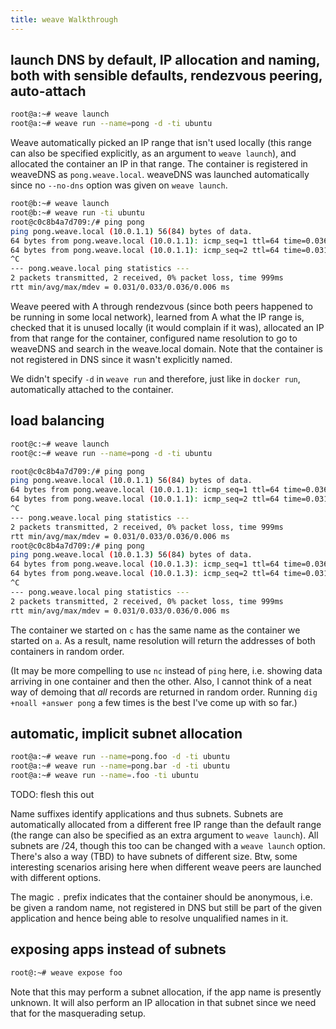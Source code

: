 ```yaml
---
title: weave Walkthrough
---
```


## launch DNS by default, IP allocation and naming, both with sensible defaults, rendezvous peering, auto-attach

````bash
root@a:~# weave launch
root@a:~# weave run --name=pong -d -ti ubuntu
````

Weave automatically picked an IP range that isn't used locally (this
range can also be specified explicitly, as an argument to `weave
launch`), and allocated the container an IP in that range. The
container is registered in weaveDNS as `pong.weave.local`. weaveDNS
was launched automatically since no `--no-dns` option was given on
`weave launch`.

````bash
root@b:~# weave launch
root@b:~# weave run -ti ubuntu
root@c0c8b4a7d709:/# ping pong
ping pong.weave.local (10.0.1.1) 56(84) bytes of data.
64 bytes from pong.weave.local (10.0.1.1): icmp_seq=1 ttl=64 time=0.036 ms
64 bytes from pong.weave.local (10.0.1.1): icmp_seq=2 ttl=64 time=0.031 ms
^C
--- pong.weave.local ping statistics ---
2 packets transmitted, 2 received, 0% packet loss, time 999ms
rtt min/avg/max/mdev = 0.031/0.033/0.036/0.006 ms
````

Weave peered with A through rendezvous (since both peers happened to
be running in some local network), learned from A what the IP range
is, checked that it is unused locally (it would complain if it was),
allocated an IP from that range for the container, configured name
resolution to go to weaveDNS and search in the weave.local
domain. Note that the container is not registered in DNS since it
wasn't explicitly named.

We didn't specify `-d` in `weave run` and therefore, just like in
`docker run`, automatically attached to the container.

## load balancing

````bash
root@c:~# weave launch
root@c:~# weave run --name=pong -d -ti ubuntu
````

````bash
root@c0c8b4a7d709:/# ping pong
ping pong.weave.local (10.0.1.1) 56(84) bytes of data.
64 bytes from pong.weave.local (10.0.1.1): icmp_seq=1 ttl=64 time=0.036 ms
64 bytes from pong.weave.local (10.0.1.1): icmp_seq=2 ttl=64 time=0.031 ms
^C
--- pong.weave.local ping statistics ---
2 packets transmitted, 2 received, 0% packet loss, time 999ms
rtt min/avg/max/mdev = 0.031/0.033/0.036/0.006 ms
root@c0c8b4a7d709:/# ping pong
ping pong.weave.local (10.0.1.3) 56(84) bytes of data.
64 bytes from pong.weave.local (10.0.1.3): icmp_seq=1 ttl=64 time=0.036 ms
64 bytes from pong.weave.local (10.0.1.3): icmp_seq=2 ttl=64 time=0.031 ms
^C
--- pong.weave.local ping statistics ---
2 packets transmitted, 2 received, 0% packet loss, time 999ms
rtt min/avg/max/mdev = 0.031/0.033/0.036/0.006 ms
````

The container we started on `c` has the same name as the container we
started on `a`. As a result, name resolution will return the addresses
of both containers in random order.

(It may be more compelling to use `nc` instead of `ping` here,
i.e. showing data arriving in one container and then the other. Also,
I cannot think of a neat way of demoing that *all* records are
returned in random order. Running `dig +noall +answer pong` a few
times is the best I've come up with so far.)

## automatic, implicit subnet allocation

````bash
root@a:~# weave run --name=pong.foo -d -ti ubuntu
root@a:~# weave run --name=pong.bar -d -ti ubuntu
root@a:~# weave run --name=.foo -ti ubuntu
````
TODO: flesh this out

Name suffixes identify applications and thus subnets. Subnets are
automatically allocated from a different free IP range than the
default range (the range can also be specified as an extra argument to
`weave launch`). All subnets are /24, though this too can be changed
with a `weave launch` option. There's also a way (TBD) to have subnets
of different size. Btw, some interesting scenarios arising here when
different weave peers are launched with different options.

The magic `.` prefix indicates that the container should be anonymous,
i.e. be given a random name, not registered in DNS but still be part
of the given application and hence being able to resolve unqualified
names in it.

## exposing apps instead of subnets

````bash
root@:~# weave expose foo
````

Note that this may perform a subnet allocation, if the app name is
presently unknown. It will also perform an IP allocation in that
subnet since we need that for the masquerading setup.
